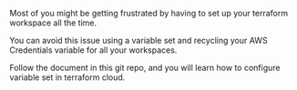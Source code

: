 Most of you might be getting frustrated by having to set up your terraform workspace all the time. 

You can avoid this issue using a variable set and recycling your AWS Credentials variable for all your workspaces. 

Follow the document in this git repo, and you will learn how to configure variable set in terraform cloud. 
